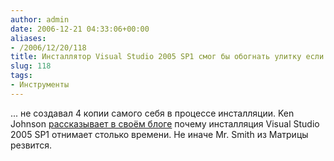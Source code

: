 ```yaml
---
author: admin
date: 2006-12-21 04:33:06+00:00
aliases:
- /2006/12/20/118
title: Инсталлятор Visual Studio 2005 SP1 смог бы обогнать улитку если бы не..
slug: 118
tags:
- Инструменты
---
```


... не создавал 4 копии самого себя в процессе инсталляции. Ken Johnson [рассказывает в своём блоге](http://www.nynaeve.net/?p=102) почему инсталляция Visual Studio 2005 SP1 отнимает столько времени. Не иначе Mr. Smith из Матрицы резвится.
